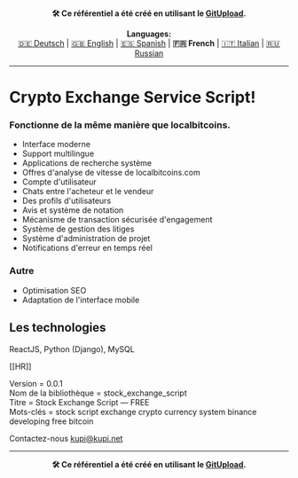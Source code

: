 <p align="center"><b>🛠️ Ce référentiel a été créé en utilisant le <a href="https://gitupload.com">GitUpload</a>.</b></p>

<p align="center"><b>Languages:</b><br /><a href="https://github.com/markolofsen/stock_exchange_script/blob/master/README_de.md">🇩🇪 Deutsch</a> | <a href="https://github.com/markolofsen/stock_exchange_script/blob/master/README.md">🇬🇧 English</a> | <a href="https://github.com/markolofsen/stock_exchange_script/blob/master/README_es.md">🇪🇸 Spanish</a> | <b>🇫🇷 French</b> | <a href="https://github.com/markolofsen/stock_exchange_script/blob/master/README_it.md">🇮🇹 Italian</a> | <a href="https://github.com/markolofsen/stock_exchange_script/blob/master/README_ru.md">🇷🇺 Russian</a></p>

---

# Crypto Exchange Service Script!
### Fonctionne de la même manière que localbitcoins.

* Interface moderne
* Support multilingue
* Applications de recherche système
* Offres d&#39;analyse de vitesse de localbitcoins.com
* Compte d&#39;utilisateur
* Chats entre l&#39;acheteur et le vendeur
* Des profils d&#39;utilisateurs
* Avis et système de notation
* Mécanisme de transaction sécurisée d&#39;engagement
* Système de gestion des litiges
* Système d&#39;administration de projet
* Notifications d&#39;erreur en temps réel


### Autre
* Optimisation SEO
* Adaptation de l&#39;interface mobile

## Les technologies
ReactJS, Python (Django), MySQL

[[HR]]

Version = 0.0.1 <br />
Nom de la bibliothèque = stock_exchange_script <br />
Titre = Stock Exchange Script — FREE <br />
Mots-clés = stock script exchange crypto currency system binance developing free bitcoin <br />


Contactez-nous kupi@kupi.net


---

<p align="center"><b>🛠️ Ce référentiel a été créé en utilisant le <a href="https://gitupload.com">GitUpload</a>.</b></p>